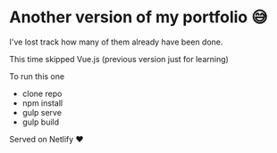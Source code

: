 # Another version of my portfolio 😅
I've lost track how many of them already have been done.

This time skipped Vue.js (previous version just for learning)

To run this one
- clone repo
- npm install
- gulp serve
- gulp build

Served on Netlify ❤️
